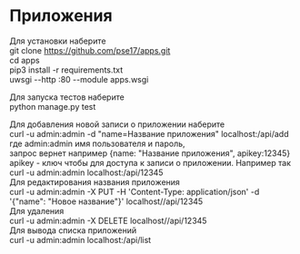 # Приложения
Для установки наберитe  
git clone https://github.com/pse17/apps.git  
cd apps  
pip3 install -r requirements.txt  
uwsgi --http :80 --module apps.wsgi  

Для запуска тестов наберите  
python manage.py test

Для добавления новой записи о приложении наберите  
curl -u admin:admin -d "name=Название приложения" localhost:/api/add  
где admin:admin имя пользователя и пароль,  
запрос вернет например {name: "Название приложения", apikey:12345}   
apikey - ключ чтобы для доступа к записи о приложении. Например так  
curl -u admin:admin localhost:/api/12345  
Для редактирования названия приложения  
curl -u admin:admin -X PUT -H 'Content-Type: application/json' -d '{"name": "Новое название"}' localhost//api/12345  
Для удаления  
curl -u admin:admin -X DELETE localhost//api/12345  
Для вывода списка приложений  
curl -u admin:admin localhost:/api/list

